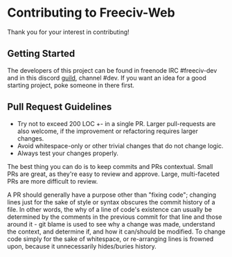 # Contributing to Freeciv-Web

Thank you for your interest in contributing!

## Getting Started

The developers of this project can be found in freenode IRC #freeciv-dev
and in this discord [guild](https://discord.gg/X8bKbry), channel #dev. If
you want an idea for a good starting project, poke someone in there first.

## Pull Request Guidelines

- Try not to exceed 200 LOC +- in a single PR. Larger pull-requests are also 
  welcome, if the improvement or refactoring requires larger changes.
- Avoid whitespace-only or other trivial changes that do not change logic.
- Always test your changes properly.

The best thing you can do is to keep commits and PRs contextual. Small PRs
are great, as they're easy to review and approve. Large, multi-faceted PRs
are more difficult to review.

A PR should generally have a purpose other than "fixing code"; changing
lines just for the sake of style or syntax obscures the commit history of a
file. In other words, the why of a line of code's existence can usually be
determined by the comments in the previous commit for that line and those
around it - git blame is used to see why a change was made, understand the
context, and determine if, and how it can/should be modified. To change
code simply for the sake of whitespace, or re-arranging lines is frowned
upon, because it unnecessarily hides/buries history.
